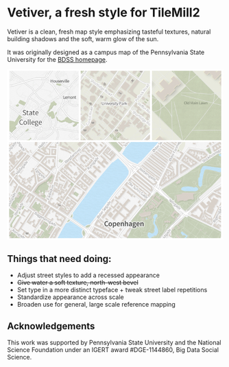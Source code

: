 # Vetiver, a fresh style for TileMill2

Vetiver is a clean, fresh map style emphasizing tasteful textures, natural building shadows and the soft, warm glow of the sun. 

It was originally designed as a campus map of the Pennsylvania State University for the [BDSS homepage](http://www.bdss.psu.edu).

![image](vetiver_preview.png)

## Things that need doing:

* Adjust street styles to add a recessed appearance
* ~~Give water a soft texture, north-west bevel~~
* Set type in a more distinct typeface + tweak street label repetitions
* Standardize appearance across scale
* Broaden use for general, large scale reference mapping

## Acknowledgements
This work was supported by Pennsylvania State University and the National Science Foundation under an IGERT award \#DGE-1144860, Big Data Social Science.
